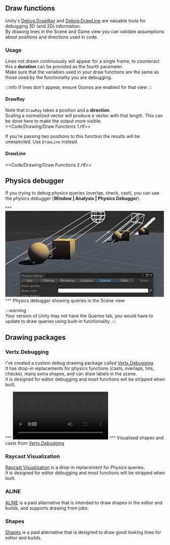 ## Draw functions

Unity's [Debug.DrawRay](https://docs.unity3d.com/ScriptReference/Debug.DrawRay.html) and [Debug.DrawLine](https://docs.unity3d.com/ScriptReference/Debug.DrawLine.html) are valuable tools for debugging 3D (and 2D) information.  
By drawing lines in the Scene and Game view you can validate assumptions about positions and directions used in code.
### Usage
Lines not drawn continuously will appear for a single frame, to counteract this a **duration** can be provided as the fourth parameter.  
Make sure that the variables used in your draw functions are the same as those used by the functionality you are debugging.  

:::info
If lines don't appear, ensure Gizmos are enabled for that view
:::

#### DrawRay
Note that `DrawRay` takes a position and a **direction**.  
Scaling a *normalized* vector will produce a vector with that length. This can be done here to make the output more visible.  
<<Code/Drawing/Draw Functions 1.rtf>>  

If you're passing two positions to this function the results will be unexpected. Use `DrawLine` instead.

#### DrawLine

<<Code/Drawing/Draw Functions 2.rtf>>  

## Physics debugger
If you trying to debug physics queries (overlap, check, cast), you can use the physics debugger (**Window | Analysis | Physics Debugger**).  

^^^
![Physics debugger showing queries](physics-debugger.png)
^^^ Physics debugger showing queries in the Scene view

:::warning  
Your version of Unity may not have the Queries tab, you would have to update to draw queries using built-in functionality.
:::  

## Drawing packages
### Vertx.Debugging
I've created a custom debug drawing package called [Vertx.Debugging](https://github.com/vertxxyz/Vertx.Debugging).  
It has drop-in replacements for physics functions (casts, overlaps, hits, checks), many extra shapes, and can draw labels in the scene.  
It is designed for editor debugging and most functions will be stripped when built.

^^^
![Vertx.Debugging](https://user-images.githubusercontent.com/21963717/194199755-a63d8ebc-0cc7-4268-9316-78f7d4fbea1a.mp4)
^^^ Visualised shapes and casts from [Vertx.Debugging](https://github.com/vertxxyz/Vertx.Debugging)

### Raycast Visualization
[Raycast Visualization](https://github.com/nomnomab/RaycastVisualization) is a drop-in replacement for Physics queries.  
It is designed for editor debugging and most functions will be stripped when built.

### ALINE
[ALINE](https://arongranberg.com/aline/) is a paid alternative that is intended to draw shapes in the editor and builds, and supports drawing from jobs.

### Shapes
[Shapes](https://acegikmo.com/shapes/) is a paid alternative that is designed to draw good looking lines for editor and builds.